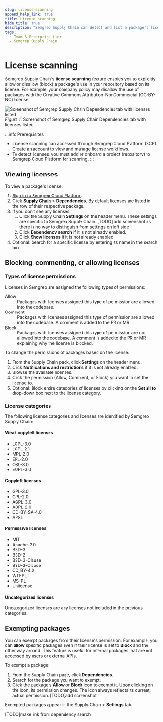 ```yaml
---
slug: license-scanning
append_help_link: true
title: License scanning 
hide_title: true
description: "Semgrep Supply Chain can detect and list a package's license. Prevent or exempt certain packages from being used based on its license."
tags:
  - Team & Enterprise tier
  - Semgrep Supply Chain
---
```


# License scanning


Semgrep Supply Chain's **license scanning** feature enables you to explicitly allow or disallow (block) a package's use in your repository based on its license. For example, your company policy may disallow the use of packages with the Creative Commons Attribution-NonCommercial (CC-BY-NC) license.

![Screenshot of Semgrep Supply Chain Dependencies tab with licenses listed](/img/sc-license-scanning.png)
*Figure 1*. Screenshot of Semgrep Supply Chain Dependencies tab with licenses listed.

:::info Prerequisites
* License scanning can accessed through Semgrep Cloud Platform (SCP). [Create an account](/semgrep-code/getting-started/#signing-in-to-semgrep-cloud-platform) to view and manage license workflows.
* To detect licenses, you must [add or onboard a project](/semgrep-code/getting-started/#option-b-adding-a-repository-from-github-gitlab-or-bitbucket) (repository) to Semgrep Cloud Platform for scanning.
:::

## Viewing licenses

To view a package's license:

1. [Sign in to Semgrep Cloud Platform](https://semgrep.dev/login).
2. Click **[Supply Chain](https://semgrep.dev/orgs/-/supply-chain)** > **Dependencies**. By default licenses are listed in the row of their respective package.
3. If you don't see any licenses:
    1. Click the Supply Chain **Settings** on the header menu. These settings are specific to Semgrep Supply Chain.
    [TODO] add screenshot as there is no way to distinguish from settings on left side
    2. Click <i class="fa-solid fa-toggle-large-on"></i> **Dependency search** if it is not already enabled.
    3. Click <i class="fa-solid fa-toggle-large-on"></i> **Show licenses** if it is not already enabled.
4. Optional: Search for a specific license by entering its name in the search box.

## Blocking, commenting, or allowing licenses 

### Types of license permissions

Licenses in Semgrep are assigned the following types of permissions:

<dl>
<dt>Allow</dt>
<dd>Packages with licenses assigned this type of permission are allowed into the codebase.</dd>
<dt>Comment</dt>
<dd>Packages with licenses assigned this type of permission are allowed into the codebase. A comment is added to the PR or MR.</dd>
<dt>Block</dt>
<dd>Packages with licenses assigned this type of permission are not allowed into the codebase. A comment is added to the PR or MR explaining why the license is blocked.</dd>
</dl>

To change the permissions of packages based on the license:

1. From the Supply Chain pack, click **Settings** on the header menu. 
2. Click <i class="fa-solid fa-toggle-large-on"></i> **Notifications and restrictions** if it is not already enabled.
3. Browse the available licenses. 
4. Click the permission (Allow, Comment, or Block) you want to set the license to.
5. Optional: Block entire categories of licenses by clicking on the **Set all to** drop-down box next to the license category.

### License categories

The following license categories and licenses are identified by Semgrep Supply Chain:

#### Weak copyleft licenses

* LGPL-3.0
* LGPL-2.1
* MPL-2.0
* EPL-2.0
* OSL-3.0
* EUPL-3.0

#### Copyleft licenses

* GPL-3.0
* GPL-2.0
* AGPL-3.0
* AGPL-2.0
* CC-BY-SA-4.0
* APSL

#### Permissive licenses

* MIT
* Apache-2.0
* BSD-3
* BSD-2
* BSD-3-Clause
* BSD-2-Clause
* CC_BY-4.0
* WTFPL
* MS-PL
* Unlicense

#### Uncategorized licenses

Uncategorized licenses are any licenses not included in the previous categories.

## Exempting packages

You can exempt packages from their license's permission. For example, you can **allow** specific packages even if their license is set to **Block** and the other way around. This feature is useful for internal packages that are not accessed by users or external APIs.

To exempt a package:

1. From the Supply Chain page, click **Dependencies**.
2. Search for the package you want to exempt.
3. Click the package's <i class="fa-solid fa-list-check"></i> **Allow** or <i class="fa-solid fa-trash-xmark"></i> **Block** icon to exempt it. Upon clicking on the icon, its permission changes. The icon always reflects its current, actual permission.
[TODO]add screenshot

Exempted packages appear in the Supply Chain > **Settings** tab.

[TODO]make link from dependency search
